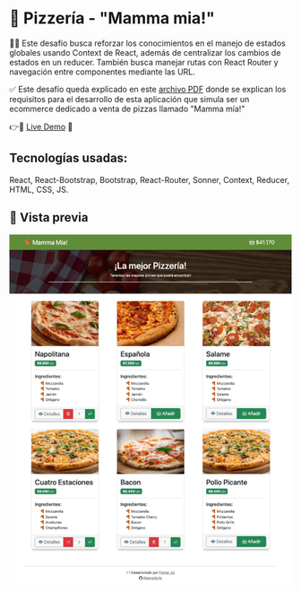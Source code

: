 # 🍕 Pizzería - "Mamma mia!"

👨‍💻 Este desafío busca reforzar los conocimientos en el manejo de estados globales usando Context de React, además de
centralizar
los cambios de estados en un reducer. También busca manejar rutas con React Router y navegación entre componentes
mediante las URL.

✅ Este desafío queda explicado en este [archivo PDF](https://github.com/felipejoq/mamma-mia-challenge/blob/main/01_prueba_mamma_mia.pdf?raw=true) donde se explican los requisitos para el desarrollo de esta aplicación
que
simula ser un ecommerce dedicado a venta de pizzas llamado "Mamma mía!"

👉🍕 [Live Demo](https://mamma-mia-challenge.netlify.app/) 🚀

## Tecnologías usadas:
React, React-Bootstrap, Bootstrap, React-Router, Sonner, Context, Reducer, HTML, CSS, JS.

## 📸 Vista previa
![vista previa](https://github.com/felipejoq/mamma-mia-challenge/blob/main/preview.png?raw=true)
